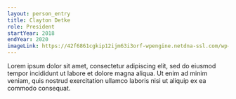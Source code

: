```yaml
---
layout: person_entry
title: Clayton Detke
role: President
startYear: 2018
endYear: 2020
imageLink: https://42f6861cgkip12ijm63i3orf-wpengine.netdna-ssl.com/wp-content/uploads/2020/12/2020-07-CLAYTON_INTERNHEX.png
---
```

<!--Put description here:-->
Lorem ipsum dolor sit amet, consectetur adipiscing elit, sed do eiusmod tempor incididunt ut labore et dolore magna aliqua. Ut enim ad minim veniam, quis nostrud exercitation ullamco laboris nisi ut aliquip ex ea commodo consequat.